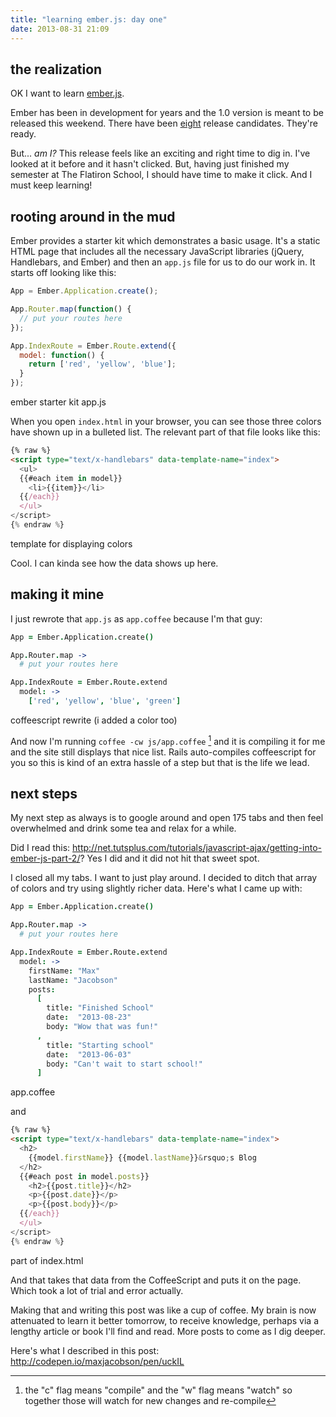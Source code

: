 ```yaml
---
title: "learning ember.js: day one"
date: 2013-08-31 21:09
---
```


## the realization

OK I want to learn [ember.js](http://emberjs.com/).

Ember has been in development for years and the 1.0 version is meant to be released this weekend. There have been [eight][] release candidates. They're ready.

[eight]: http://emberjs.com/blog/2013/08/29/ember-1-0-rc8.html

But... *am I?* This release feels like an exciting and right time to dig in. I've looked at it before and it hasn't clicked. But, having just finished my semester at The Flatiron School, I should have time to make it click. And I must keep learning!

## rooting around in the mud

Ember provides a starter kit which demonstrates a basic usage. It's a static HTML page that includes all the necessary JavaScript libraries (jQuery, Handlebars, and Ember) and then an `app.js` file for us to do our work in. It starts off looking like this:


```javascript
App = Ember.Application.create();

App.Router.map(function() {
  // put your routes here
});

App.IndexRoute = Ember.Route.extend({
  model: function() {
    return ['red', 'yellow', 'blue'];
  }
});
```

ember starter kit app.js

When you open `index.html` in your browser, you can see those three colors have shown up in a bulleted list. The relevant part of that file looks like this:

```html
{% raw %}
<script type="text/x-handlebars" data-template-name="index">
  <ul>
  {{#each item in model}}
    <li>{{item}}</li>
  {{/each}}
  </ul>
</script>
{% endraw %}
```

template for displaying colors

Cool. I can kinda see how the data shows up here.

## making it mine

I just rewrote that `app.js` as `app.coffee` because I'm that guy:

```coffee
App = Ember.Application.create()

App.Router.map ->
  # put your routes here

App.IndexRoute = Ember.Route.extend
  model: ->
    ['red', 'yellow', 'blue', 'green']
```

coffeescript rewrite (i added a color too)

And now I'm running `coffee -cw js/app.coffee` [^cw] and it is compiling it for me and the site still displays that nice list. Rails auto-compiles coffeescript for you so this is kind of an extra hassle of a step but that is the life we lead.

[^cw]: the "c" flag means "compile" and the "w" flag means "watch" so together those will watch for new changes and re-compile

## next steps

My next step as always is to google around and open 175 tabs and then feel overwhelmed and drink some tea and relax for a while.

Did I read this: <http://net.tutsplus.com/tutorials/javascript-ajax/getting-into-ember-js-part-2/>? Yes I did and it did not hit that sweet spot.

I closed all my tabs. I want to just play around. I decided to ditch that array of colors and try using slightly richer data. Here's what I came up with:

```coffee
App = Ember.Application.create()

App.Router.map ->
  # put your routes here

App.IndexRoute = Ember.Route.extend
  model: ->
    firstName: "Max"
    lastName: "Jacobson"
    posts:
      [
        title: "Finished School"
        date:  "2013-08-23"
        body: "Wow that was fun!"
      ,
        title: "Starting school"
        date:  "2013-06-03"
        body: "Can't wait to start school!"
      ]
```

app.coffee

and

```html
{% raw %}
<script type="text/x-handlebars" data-template-name="index">
  <h2>
    {{model.firstName}} {{model.lastName}}&rsquo;s Blog
  </h2>
  {{#each post in model.posts}}
    <h2>{{post.title}}</h2>
    <p>{{post.date}}</p>
    <p>{{post.body}}</p>
  {{/each}}
  </ul>
</script>
{% endraw %}
```

part of index.html

And that takes that data from the CoffeeScript and puts it on the page. Which took a lot of trial and error actually.

Making that and writing this post was like a cup of coffee. My brain is now attenuated to learn it better tomorrow, to receive knowledge, perhaps via a lengthy article or book I'll find and read. More posts to come as I dig deeper.

Here's what I described in this post: <http://codepen.io/maxjacobson/pen/uckIL>
